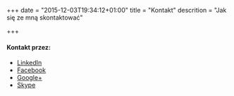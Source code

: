 +++
date = "2015-12-03T19:34:12+01:00"
title = "Kontakt"
descrition = "Jak się ze mną skontaktować"
    

+++


#### Kontakt przez:

- [LinkedIn](https://pl.linkedin.com/in/cayco)
- [Facebook](https://www.facebook.com/krzysztof.kajkowski)
- [Google+](https://plus.google.com/+KrzysztofKajkowski/posts)
- [Skype](skype:krzysztofkajkowski)
